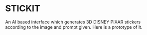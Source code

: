 # STICKIT
An AI based interface which generates 3D DISNEY PIXAR stickers according to the image and prompt given.
Here is a prototype of it.
